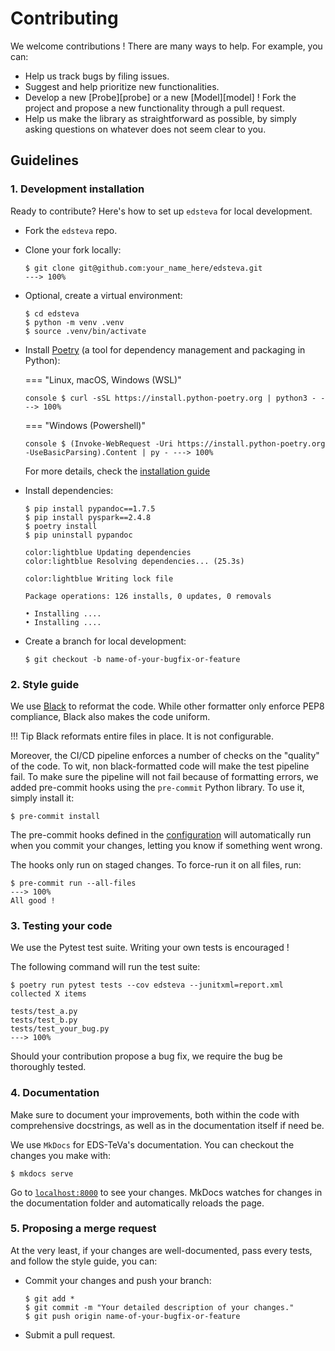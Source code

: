 # Contributing

We welcome contributions ! There are many ways to help. For example, you can:

- Help us track bugs by filing issues.
- Suggest and help prioritize new functionalities.
- Develop a new [Probe][probe] or a new [Model][model] ! Fork the project and propose a new functionality through a pull request.
- Help us make the library as straightforward as possible, by simply asking questions on whatever does not seem clear to you.

## Guidelines
### 1. Development installation

Ready to contribute? Here's how to set up `edsteva` for local development.

- Fork the `edsteva` repo.
- Clone your fork locally:

    <div class="termy">

    ```console
    $ git clone git@github.com:your_name_here/edsteva.git
    ---> 100%
    ```

    </div>

- Optional, create a virtual environment:

    <div class="termy">

    ```console
    $ cd edsteva
    $ python -m venv .venv
    $ source .venv/bin/activate
    ```

    </div>

- Install [Poetry](https://python-poetry.org/) (a tool for dependency management and packaging in Python):

    === "Linux, macOS, Windows (WSL)"
        <div class="termy">
        ```console
        $ curl -sSL https://install.python-poetry.org | python3 -
        ---> 100%
        ```
        </div>

    === "Windows (Powershell)"
        <div class="termy">
        ```console
        $ (Invoke-WebRequest -Uri https://install.python-poetry.org -UseBasicParsing).Content | py -
        ---> 100%
        ```
        </div>

    For more details, check the [installation guide](https://python-poetry.org/docs/#installation)

- Install dependencies:

    <div class="termy">

    ```console
    $ pip install pypandoc==1.7.5
    $ pip install pyspark==2.4.8
    $ poetry install
    $ pip uninstall pypandoc

    color:lightblue Updating dependencies
    color:lightblue Resolving dependencies... (25.3s)

    color:lightblue Writing lock file

    Package operations: 126 installs, 0 updates, 0 removals

    • Installing ....
    • Installing ....
    ```

    </div>

- Create a branch for local development:

    <div class="termy">

    ```console
    $ git checkout -b name-of-your-bugfix-or-feature
    ```

    </div>

### 2. Style guide

We use [Black](https://github.com/psf/black) to reformat the code. While other formatter only enforce PEP8 compliance, Black also makes the code uniform.

!!! Tip
    Black reformats entire files in place. It is not configurable.

Moreover, the CI/CD pipeline enforces a number of checks on the "quality" of the code. To wit, non black-formatted code will make the test pipeline fail. To make sure the pipeline will not fail because of formatting errors, we added pre-commit hooks using the `pre-commit` Python library. To use it, simply install it:

<div class="termy">

```console
$ pre-commit install
```

</div>

The pre-commit hooks defined in the [configuration](https://github.com/aphp/edsteva/blob/main/.pre-commit-config.yaml) will automatically run when you commit your changes, letting you know if something went wrong.

The hooks only run on staged changes. To force-run it on all files, run:

<div class="termy">

```console
$ pre-commit run --all-files
---> 100%
All good !
```

</div>

### 3. Testing your code

We use the Pytest test suite. Writing your own tests is encouraged !

The following command will run the test suite:

<div class="termy">

```console
$ poetry run pytest tests --cov edsteva --junitxml=report.xml
collected X items

tests/test_a.py
tests/test_b.py
tests/test_your_bug.py
---> 100%
```

</div>

Should your contribution propose a bug fix, we require the bug be thoroughly tested.

### 4. Documentation

Make sure to document your improvements, both within the code with comprehensive docstrings,
as well as in the documentation itself if need be.

We use `MkDocs` for EDS-TeVa's documentation. You can checkout the changes you make with:

<div class="termy">

```console
$ mkdocs serve
```

</div>

Go to [`localhost:8000`](http://localhost:8000) to see your changes. MkDocs watches for changes in the documentation folder
and automatically reloads the page.

### 5. Proposing a merge request

At the very least, if your changes are well-documented, pass every tests, and follow the style guide, you can:

- Commit your changes and push your branch:

    <div class="termy">

    ```console
    $ git add *
    $ git commit -m "Your detailed description of your changes."
    $ git push origin name-of-your-bugfix-or-feature
    ```

    </div>

-  Submit a pull request.
